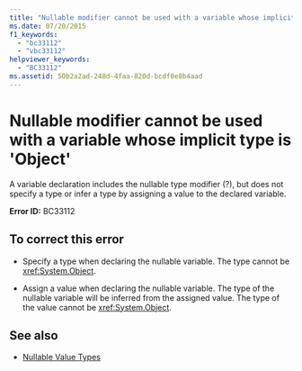 ```yaml
---
title: "Nullable modifier cannot be used with a variable whose implicit type is 'Object'"
ms.date: 07/20/2015
f1_keywords: 
  - "bc33112"
  - "vbc33112"
helpviewer_keywords: 
  - "BC33112"
ms.assetid: 50b2a2ad-248d-4faa-820d-bcdf0e8b4aad
---
```

# Nullable modifier cannot be used with a variable whose implicit type is 'Object'
A variable declaration includes the nullable type modifier (?), but does not specify a type or infer a type by assigning a value to the declared variable.  
  
 **Error ID:** BC33112  
  
## To correct this error  
  
- Specify a type when declaring the nullable variable. The type cannot be <xref:System.Object>.  
  
- Assign a value when declaring the nullable variable. The type of the nullable variable will be inferred from the assigned value. The type of the value cannot be <xref:System.Object>.  
  
## See also

- [Nullable Value Types](../programming-guide/language-features/data-types/nullable-value-types.md)
